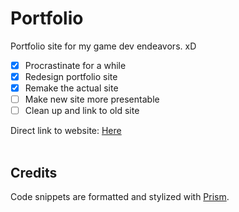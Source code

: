 # Portfolio
Portfolio site for my game dev endeavors. xD<br>

- [x] Procrastinate for a while
- [x] Redesign portfolio site
- [x] Remake the actual site
- [ ] Make new site more presentable
- [ ] Clean up and link to old site

Direct link to website: [Here](https://hagefx-78.github.io/Portfolio/) <br><br>



## Credits
Code snippets are formatted and stylized with [Prism](https://github.com/PrismJS/prism).<br>